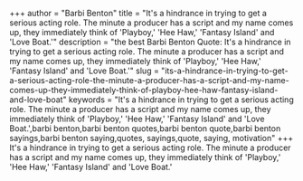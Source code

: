 +++
author = "Barbi Benton"
title = "It's a hindrance in trying to get a serious acting role. The minute a producer has a script and my name comes up, they immediately think of 'Playboy,' 'Hee Haw,' 'Fantasy Island' and 'Love Boat.'"
description = "the best Barbi Benton Quote: It's a hindrance in trying to get a serious acting role. The minute a producer has a script and my name comes up, they immediately think of 'Playboy,' 'Hee Haw,' 'Fantasy Island' and 'Love Boat.'"
slug = "its-a-hindrance-in-trying-to-get-a-serious-acting-role-the-minute-a-producer-has-a-script-and-my-name-comes-up-they-immediately-think-of-playboy-hee-haw-fantasy-island-and-love-boat"
keywords = "It's a hindrance in trying to get a serious acting role. The minute a producer has a script and my name comes up, they immediately think of 'Playboy,' 'Hee Haw,' 'Fantasy Island' and 'Love Boat.',barbi benton,barbi benton quotes,barbi benton quote,barbi benton sayings,barbi benton saying,quotes, sayings,quote, saying, motivation"
+++
It's a hindrance in trying to get a serious acting role. The minute a producer has a script and my name comes up, they immediately think of 'Playboy,' 'Hee Haw,' 'Fantasy Island' and 'Love Boat.'
